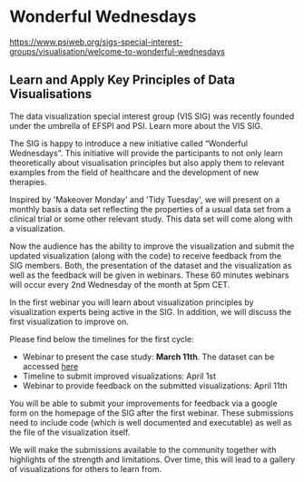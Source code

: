 # Wonderful Wednesdays

https://www.psiweb.org/sigs-special-interest-groups/visualisation/welcome-to-wonderful-wednesdays

## Learn and Apply Key Principles of Data Visualisations
The data visualization special interest group (VIS SIG) was recently founded under the umbrella of EFSPI and PSI. Learn more about the VIS SIG.

The SIG is happy to introduce a new initiative called “Wonderful Wednesdays”. This initiative will provide the participants to not only learn theoretically about visualisation principles but also apply them to relevant examples from the field of healthcare and the development of new therapies. 

Inspired by 'Makeover Monday' and 'Tidy Tuesday', we will present on a monthly basis a data set reflecting the properties of a usual data set from a clinical trial or some other relevant study. This data set will come along with a visualization. 

Now the audience has the ability to improve the visualization and submit the updated visualization (along with the code) to receive feedback from the SIG members. Both, the presentation of the dataset and the visualization as well as the feedback will be given in webinars. These 60 minutes webinars will occur every 2nd Wednesday of the month at 5pm CET. 

In the first webinar you will learn about visualization principles by visualization experts being active in the SIG. In addition, we will discuss the first visualization to improve on. 

Please find below the timelines for the first cycle:

* Webinar to present the case study: **March 11th**. The dataset can be accessed [here](https://github.com/VIS-SIG/Wonderful-Wednesdays/tree/master/data/2020/2020-03-11)
* Timeline to submit improved visualizations: April 1st
* Webinar to provide feedback on the submitted visualizations: April 11th

You will be able to submit your improvements for feedback via a google form on the homepage of the SIG after the first webinar. These submissions need to include code (which is well documented and executable) as well as the file of the visualization itself.

We will make the submissions available to the community together with highlights of the strength and limitations. Over time, this will lead to a gallery of visualizations for others to learn from.
